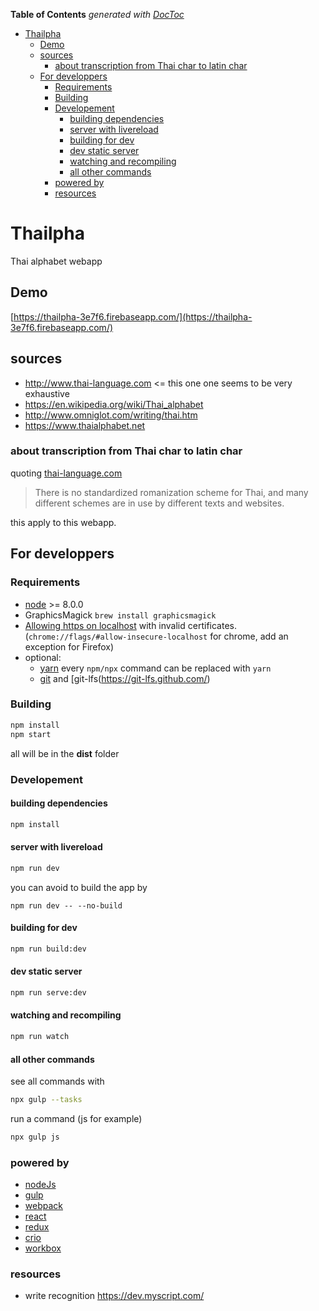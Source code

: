 <!-- START doctoc generated TOC please keep comment here to allow auto update -->
<!-- DON'T EDIT THIS SECTION, INSTEAD RE-RUN doctoc TO UPDATE -->
**Table of Contents**  *generated with [DocToc](https://github.com/thlorenz/doctoc)*

- [Thailpha](#thailpha)
  - [Demo](#demo)
  - [sources](#sources)
    - [about transcription from Thai char to latin char](#about-transcription-from-thai-char-to-latin-char)
  - [For developpers](#for-developpers)
    - [Requirements](#requirements)
    - [Building](#building)
    - [Developement](#developement)
      - [building dependencies](#building-dependencies)
      - [server with livereload](#server-with-livereload)
      - [building for dev](#building-for-dev)
      - [dev static server](#dev-static-server)
      - [watching and recompiling](#watching-and-recompiling)
      - [all other commands](#all-other-commands)
    - [powered by](#powered-by)
    - [resources](#resources)

<!-- END doctoc generated TOC please keep comment here to allow auto update -->

# Thailpha

Thai alphabet webapp

## Demo

[https://thailpha-3e7f6.firebaseapp.com/](https://thailpha-3e7f6.firebaseapp.com/)

## sources

- http://www.thai-language.com <= this one one seems to be very exhaustive
- https://en.wikipedia.org/wiki/Thai_alphabet
- http://www.omniglot.com/writing/thai.htm
- https://www.thaialphabet.net

### about transcription from Thai char to latin char

quoting [thai-language.com](http://www.thai-language.com/ref/phonemic-transcription)

> There is no standardized romanization scheme for Thai, and many different schemes are in use by different texts and websites.

this apply to this webapp.

## For developpers 

### Requirements

- [node](http://nodejs.org/download/) >= 8.0.0
- GraphicsMagick `brew install graphicsmagick`
- [Allowing https on localhost](https://improveandrepeat.com/2016/09/allowing-self-signed-certificates-on-localhost-with-chrome-and-firefox/) with invalid certificates. (`chrome://flags/#allow-insecure-localhost` for chrome, add an exception for Firefox)
- optional: 
  - [yarn](https://yarnpkg.com/en/) every `npm/npx` command can be replaced with `yarn`
  - [git](https://git-scm.com/) and [git-lfs(https://git-lfs.github.com/)

### Building

```sh
npm install
npm start
```

all will be in the **dist** folder

### Developement

#### building dependencies

```sh
npm install
```

#### server with livereload


```sh
npm run dev
```

you can avoid to build the app by

```
npm run dev -- --no-build
```

#### building for dev

```sh
npm run build:dev
```

#### dev static server

```sh
npm run serve:dev
```

#### watching and recompiling

```sh
npm run watch
```

#### all other commands

see all commands with 

```sh
npx gulp --tasks
```

run a command (js for example)

```sh
npx gulp js
```

### powered by

- [nodeJs](https://nodejs.org/en/)
- [gulp](https://gulpjs.com/)
- [webpack](https://webpack.js.org/)
- [react](https://reactjs.org/)
- [redux](https://redux.js.org/)
- [crio](https://github.com/planttheidea/crio)
- [workbox](https://developers.google.com/web/tools/workbox/)

### resources

- write recognition https://dev.myscript.com/
